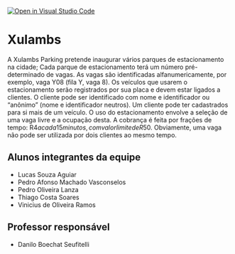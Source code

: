 [![Open in Visual Studio Code](https://classroom.github.com/assets/open-in-vscode-2e0aaae1b6195c2367325f4f02e2d04e9abb55f0b24a779b69b11b9e10269abc.svg)](https://classroom.github.com/online_ide?assignment_repo_id=15825994&assignment_repo_type=AssignmentRepo)
# Xulambs
A Xulambs Parking pretende inaugurar vários parques de estacionamento na cidade;
Cada parque de estacionamento terá um número pré-determinado de vagas. As vagas são identificadas alfanumericamente, por exemplo, vaga Y08 (fila Y, vaga 8).
Os veículos que usarem o estacionamento serão registrados por sua placa e devem estar ligados a clientes. O cliente pode ser identificado com nome e identificador ou “anônimo” (nome e identificador neutros).
Um cliente pode ter cadastrados para si mais de um veículo.
O uso do estacionamento envolve a seleção de uma vaga livre e a ocupação desta. A cobrança é feita por frações de tempo: R$4 a cada 15 minutos, com valor limite de R$50. Obviamente, uma vaga não pode ser utilizada por dois clientes ao mesmo tempo. 

## Alunos integrantes da equipe

* Lucas Souza Aguiar
* Pedro Afonso Machado Vasconselos
* Pedro Oliveira Lanza
* Thiago Costa Soares
* Vinicius de Oliveira Ramos

## Professor responsável 

* Danilo Boechat Seufitelli

